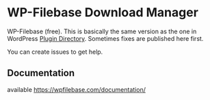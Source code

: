 WP-Filebase Download Manager
===============================

WP-Filebase (free). This is basically the same version as the one in WordPress [Plugin Directory](https://wordpress.org/plugins/wp-filebase).
Sometimes fixes are published here first.

You can create issues to get help.

Documentation
-------
available https://wpfilebase.com/documentation/